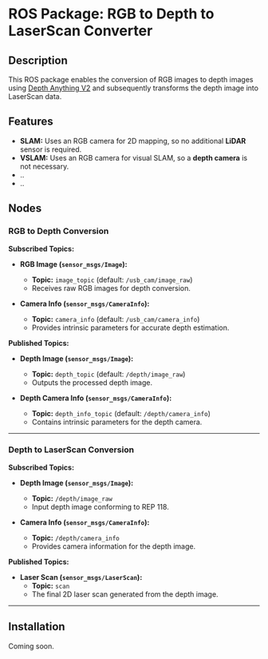 # ROS Package: RGB to Depth to LaserScan Converter

## Description
This ROS package enables the conversion of RGB images to depth images using [Depth Anything V2](https://github.com/DepthAnything/Depth-Anything-V2) and subsequently transforms the depth image into LaserScan data.

## Features
- **SLAM:** Uses an RGB camera for 2D mapping, so no additional **LiDAR** sensor is required.
- **VSLAM:** Uses an RGB camera for visual SLAM, so a **depth camera** is not necessary.
- ..
- ..


## Nodes

### RGB to Depth Conversion

**Subscribed Topics:**
- **RGB Image (`sensor_msgs/Image`):**
  - **Topic:** `image_topic` (default: `/usb_cam/image_raw`)
  - Receives raw RGB images for depth conversion.

- **Camera Info (`sensor_msgs/CameraInfo`):**
  - **Topic:** `camera_info` (default: `/usb_cam/camera_info`)
  - Provides intrinsic parameters for accurate depth estimation.

**Published Topics:**
- **Depth Image (`sensor_msgs/Image`):**
  - **Topic:** `depth_topic` (default: `/depth/image_raw`)
  - Outputs the processed depth image.

- **Depth Camera Info (`sensor_msgs/CameraInfo`):**
  - **Topic:** `depth_info_topic` (default: `/depth/camera_info`)
  - Contains intrinsic parameters for the depth camera.

---

### Depth to LaserScan Conversion

**Subscribed Topics:**
- **Depth Image (`sensor_msgs/Image`):**
  - **Topic:** `/depth/image_raw`
  - Input depth image conforming to REP 118.

- **Camera Info (`sensor_msgs/CameraInfo`):**
  - **Topic:** `/depth/camera_info`
  - Provides camera information for the depth image.

**Published Topics:**
- **Laser Scan (`sensor_msgs/LaserScan`):**
  - **Topic:** `scan`
  - The final 2D laser scan generated from the depth image.

---

## Installation
Coming soon.
